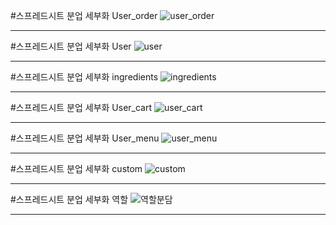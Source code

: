 #스프레드시트 분업 세부화 User_order
![user_order](https://github.com/user-attachments/assets/b4d9b186-3579-4e64-8284-7455259a6ead)

-----------------
#스프레드시트 분업 세부화 User
![user](https://github.com/user-attachments/assets/3b013f85-62f5-40ad-b58a-66cc06331b1b)

-----------------
#스프레드시트 분업 세부화 ingredients
![ingredients](https://github.com/user-attachments/assets/d12679ed-4672-46be-95a6-6dee3a59954c)

-----------------
#스프레드시트 분업 세부화 User_cart
![user_cart](https://github.com/user-attachments/assets/2bd1af91-e698-483f-834b-0abc90d1143e)

-----------------
#스프레드시트 분업 세부화 User_menu
![user_menu](https://github.com/user-attachments/assets/70d50c91-4680-44f3-8433-f69420a9e938)

-----------------
#스프레드시트 분업 세부화 custom
![custom](https://github.com/user-attachments/assets/fc53e179-f7c4-450e-ae69-32ceec9433b9)

-----------------
#스프레드시트 분업 세부화 역할
![역할분담](https://github.com/user-attachments/assets/1665f9a3-6bd3-4bc5-918f-b0df5a54263d)


-----------------
